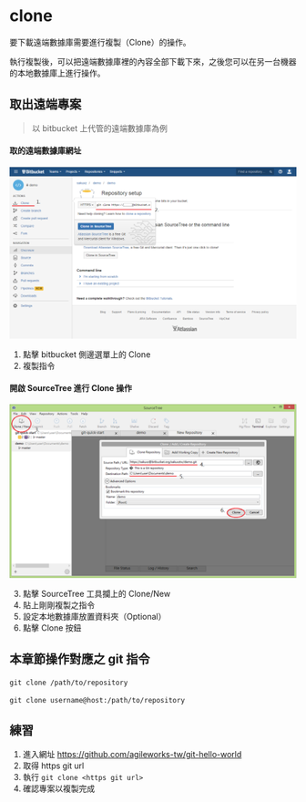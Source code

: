 # clone

要下載遠端數據庫需要進行複製（Clone）的操作。

執行複製後，可以把遠端數據庫裡的內容全部下載下來，之後您可以在另一台機器的本地數據庫上進行操作。

## 取出遠端專案

> 以 bitbucket 上代管的遠端數據庫為例

#### 取的遠端數據庫網址

![clone example](./clone.png)

1. 點擊 bitbucket 側邊選單上的 Clone
2. 複製指令

#### 開啟 SourceTree 進行 Clone 操作

![clone example](./clone2.png)

3. 點擊 SourceTree 工具攔上的 Clone/New
4. 貼上剛剛複製之指令
5. 設定本地數據庫放置資料夾（Optional）
6. 點擊 Clone 按鈕

## 本章節操作對應之 git 指令

`git clone /path/to/repository`

`git clone username@host:/path/to/repository`


## 練習

1. 進入網址 <https://github.com/agileworks-tw/git-hello-world>
2. 取得 https git url
3. 執行 `git clone <https git url>`
4. 確認專案以複製完成
